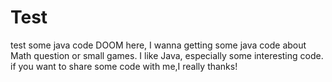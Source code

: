 # Test
test some java code
DOOM here, I wanna getting some java code about Math question or small games.
I like Java, especially some interesting code.
if you want to share some code with me,I really thanks!
